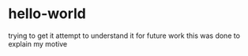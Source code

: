 # hello-world
trying to get it
attempt to understand it for future work 
this was done to explain my motive
